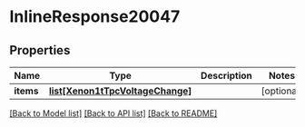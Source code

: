 # InlineResponse20047

## Properties
Name | Type | Description | Notes
------------ | ------------- | ------------- | -------------
**items** | [**list[Xenon1tTpcVoltageChange]**](Xenon1tTpcVoltageChange.md) |  | [optional] 

[[Back to Model list]](../README.md#documentation-for-models) [[Back to API list]](../README.md#documentation-for-api-endpoints) [[Back to README]](../README.md)


